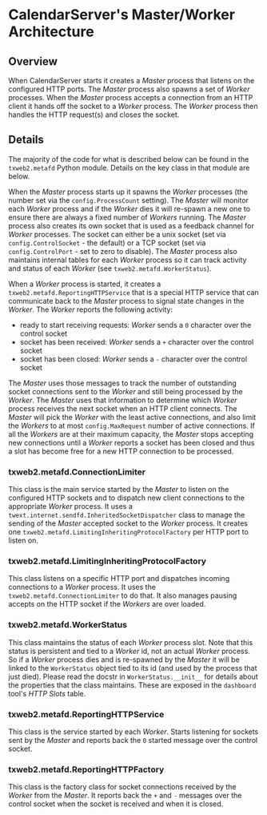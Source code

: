 # CalendarServer's Master/Worker Architecture

## Overview

When CalendarServer starts it creates a _Master_ process that listens on the configured HTTP ports. The _Master_ process also spawns a set of _Worker_ processes. When the _Master_ process accepts a connection from an HTTP client it hands off the socket to a _Worker_ process. The _Worker_ process then handles the HTTP request(s) and closes the socket.

## Details

The majority of the code for what is described below can be found in the `txweb2.metafd` Python module. Details on the key class in that module are below.

When the _Master_ process starts up it spawns the _Worker_ processes (the number set via the `config.ProcessCount` setting). The _Master_ will monitor each _Worker_ process and if the _Worker_ dies it will re-spawn a new one to ensure there are always a fixed number of _Workers_ running. The _Master_ process also creates its own socket that is used as a feedback channel for _Worker_ processes. The socket can either be a unix socket (set via `config.ControlSocket` - the default) or a TCP socket (set via `config.ControlPort` - set to zero to disable). The _Master_ process also maintains internal tables for each _Worker_ process so it can track activity and status of each _Worker_ (see `txweb2.metafd.WorkerStatus`).

When a _Worker_ process is started, it creates a `txweb2.metafd.ReportingHTTPService` that is a special HTTP service that can communicate back to the _Master_ process to signal state changes in the _Worker_. The _Worker_ reports the following activity:

* ready to start receiving requests: _Worker_ sends a `0` character over the control socket
* socket has been received: _Worker_ sends a `+` character over the control socket
* socket has been closed: _Worker_ sends a `-` character over the control socket

The _Master_ uses those messages to track the number of outstanding socket connections sent to the _Worker_ and still being processed by the _Worker_. The _Master_ uses that information to determine which _Worker_ process receives the next socket when an HTTP client connects. The _Master_ will pick the _Worker_ with the least active connections, and also limit the _Workers_ to at most `config.MaxRequest` number of active connections. If all the _Workers_ are at their maximum capacity, the _Master_ stops accepting new connections until a _Worker_ reports a socket has been closed and thus a slot has become free for a new HTTP connection to be processed.

### txweb2.metafd.ConnectionLimiter

This class is the main service started by the _Master_ to listen on the configured HTTP sockets and to dispatch new client connections to the appropriate _Worker_ process. It uses a `twext.internet.sendfd.InheritedSocketDispatcher` class to manage the sending of the _Master_ accepted socket to the _Worker_ process. It creates one `txweb2.metafd.LimitingInheritingProtocolFactory` per HTTP port to listen on. 

### txweb2.metafd.LimitingInheritingProtocolFactory

This class listens on a specific HTTP port and dispatches incoming connections to a _Worker_ process. It uses the `txweb2.metafd.ConnectionLimiter` to do that. It also manages pausing accepts on the HTTP socket if the _Workers_ are over loaded.

### txweb2.metafd.WorkerStatus

This class maintains the status of each _Worker_ process slot. Note that this status is persistent and tied to a _Worker_ id, not an actual _Worker_ process. So if a _Worker_ process dies and is re-spawned by the _Master_ it will be linked to the `WorkerStatus` object tied to its id (and used by the process that just died). Please read the docstr in `WorkerStatus.__init__` for details about the properties that the class maintains. These are exposed in the `dashboard` tool's _HTTP Slots_ table.

### txweb2.metafd.ReportingHTTPService

This class is the service started by each _Worker_. Starts listening for sockets sent by the _Master_ and reports back the `0` started message over the control socket.

### txweb2.metafd.ReportingHTTPFactory

This class is the factory class for socket connections received by the _Worker_ from the _Master_. It reports back the `+` and `-` messages over the control socket when the socket is received and when it is closed.
